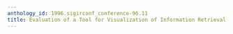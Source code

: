 ```yaml
---
anthology_id: 1996.sigirconf_conference-96.11
title: Evaluation of a Tool for Visualization of Information Retrieval Results
---
```

